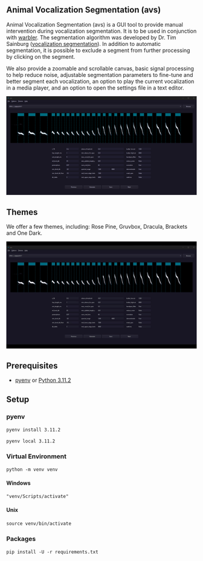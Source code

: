 ## Animal Vocalization Segmentation (avs)

Animal Vocalization Segmentation (avs) is a GUI tool to provide manual intervention during vocalization segmentation. It is to be used in conjunction with [warbler](https://github.com/braycarlson/warbler). The segmentation algorithm was developed by Dr. Tim Sainburg ([vocalization segmentation](https://github.com/timsainb/vocalization-segmentation)). In addition to automatic segmentation, it is possible to exclude a segment from further processing by clicking on the segment.

We also provide a zoomable and scrollable canvas, basic signal processing to help reduce noise, adjustable segmentation parameters to fine-tune and better segment each vocalization, an option to play the current vocalization in a media player, and an option to open the settings file in a text editor.

![A screenshot of demonstrating the capabilities of avs](asset/rosepine.png?raw=true "avs")

## Themes

We offer a few themes, including: Rose Pine, Gruvbox, Dracula, Brackets and One Dark.

![A .gif of demonstrating the available themes in avs](asset/themes.gif?raw=true "themes")

## Prerequisites

* [pyenv](https://github.com/pyenv/pyenv) or [Python 3.11.2](https://www.python.org/downloads/)

## Setup

### pyenv

```
pyenv install 3.11.2
```

```
pyenv local 3.11.2
```

### Virtual Environment

```
python -m venv venv
```

#### Windows

```
"venv/Scripts/activate"
```

#### Unix

```
source venv/bin/activate
```

### Packages

```
pip install -U -r requirements.txt
```
